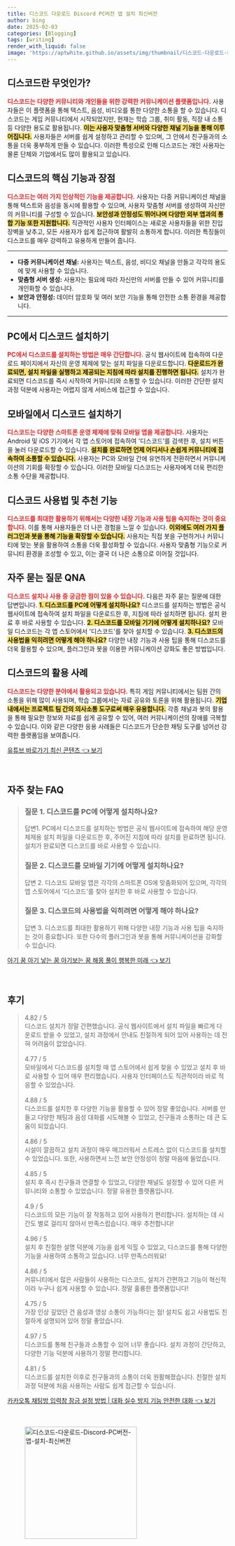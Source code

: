 ```yaml
---
title: 디스코드 다운로드 Discord PC버전 앱 설치 최신버전
author: bing
date: 2025-02-03
categories: [Blogging]
tags: [writing]
render_with_liquid: false
image: 'https://aptwhite.github.io/assets/img/thumbnail/디스코드-다운로드-Discord-PC버전-앱-설치-최신버전.webp'
---
```



<h2 id='디스코드_소개'>디스코드란 무엇인가?</h2>

<p><b><span style="color: #ee2323;">디스코드는 다양한 커뮤니티와 개인들을 위한 강력한 커뮤니케이션 플랫폼입니다.</span></b> 사용자들은 이 플랫폼을 통해 텍스트, 음성, 비디오를 통한 다양한 소통을 할 수 있습니다. 디스코드는 게임 커뮤니티에서 시작되었지만, 현재는 학습 그룹, 취미 활동, 직장 내 소통 등 다양한 용도로 활용됩니다. <b><span style="background-color: #ffe066;">이는 사용자 맞춤형 서버와 다양한 채널 기능을 통해 이루어집니다.</span></b> 사용자들은 서버를 쉽게 설정하고 관리할 수 있으며, 그 안에서 친구들과의 소통을 더욱 풍부하게 만들 수 있습니다. 이러한 특성으로 인해 디스코드는 개인 사용자는 물론 단체와 기업에서도 많이 활용되고 있습니다.</p>

<h2 id='디스코드_주요_기능'>디스코드의 핵심 기능과 장점</h2>

<p><b><span style="color: #ee2323;">디스코드는 여러 가지 인상적인 기능을 제공합니다.</span></b> 사용자는 다중 커뮤니케이션 채널을 통해 텍스트와 음성을 동시에 활용할 수 있으며, 사용자 맞춤형 서버를 생성하여 자신만의 커뮤니티를 구성할 수 있습니다. <b><span style="background-color: #ffe066;">보안성과 안정성도 뛰어나며 다양한 외부 앱과의 통합 기능 또한 지원합니다.</span></b> 직관적인 사용자 인터페이스는 새로운 사용자들을 위한 진입 장벽을 낮추고, 모든 사용자가 쉽게 접근하여 활발히 소통하게 합니다. 이러한 특징들이 디스코드를 매우 강력하고 유용하게 만들어 줍니다.</p>

<hr />

<ul>
    <li><b>다중 커뮤니케이션 채널:</b> 사용자는 텍스트, 음성, 비디오 채널을 만들고 각각의 용도에 맞게 사용할 수 있습니다.</li>
    <li><b>맞춤형 서버 생성:</b> 사용자는 필요에 따라 자신만의 서버를 만들 수 있어 커뮤니티를 개인화할 수 있습니다.</li>
    <li><b>보안과 안정성:</b> 데이터 암호화 및 여러 보안 기능을 통해 안전한 소통 환경을 제공합니다.</li>
</ul>

<hr />

<h2 id='디스코드_설치_PC'>PC에서 디스코드 설치하기</h2>

<p><b><span style="color: #ee2323;">PC에서 디스코드를 설치하는 방법은 매우 간단합니다.</span></b> 공식 웹사이트에 접속하여 다운로드 페이지에서 자신의 운영 체제에 맞는 설치 파일을 다운로드합니다. <b><span style="background-color: #ffe066;">다운로드가 완료되면, 설치 파일을 실행하고 제공되는 지침에 따라 설치를 진행하면 됩니다.</span></b> 설치가 완료되면 디스코드를 즉시 시작하여 커뮤니티와 소통할 수 있습니다. 이러한 간단한 설치 과정 덕분에 사용자는 어렵지 않게 서비스에 접근할 수 있습니다.</p>

<h2 id='디스코드_설치_모바일'>모바일에서 디스코드 설치하기</h2>

<p><b><span style="color: #ee2323;">디스코드는 다양한 스마트폰 운영 체제에 맞춰 모바일 앱을 제공합니다.</span></b> 사용자는 Android 및 iOS 기기에서 각 앱 스토어에 접속하여 '디스코드'를 검색한 후, 설치 버튼을 눌러 다운로드할 수 있습니다. <b><span style="background-color: #ffe066;">설치를 완료하면 언제 어디서나 손쉽게 커뮤니티에 접속하여 소통할 수 있습니다.</span></b> 사용자는 PC와 모바일 간에 유연하게 전환하면서 커뮤니케이션의 기회를 확장할 수 있습니다. 이러한 모바일 디스코드는 사용자에게 더욱 편리한 소통 수단을 제공합니다.</p>

<h2 id='디스코드_사용법'>디스코드 사용법 및 추천 기능</h2>

<p><b><span style="color: #ee2323;">디스코드를 최대한 활용하기 위해서는 다양한 내장 기능과 사용 팁을 숙지하는 것이 중요합니다.</span></b> 이를 통해 사용자들은 더 나은 경험을 느낄 수 있습니다. <b><span style="background-color: #ffe066;">이외에도 여러 가지 플러그인과 봇을 통해 기능을 확장할 수 있습니다.</span></b> 사용자는 직접 봇을 구현하거나 커뮤니티에 맞는 봇을 활용하여 소통을 더욱 활성화할 수 있습니다. 사용자 맞춤형 기능으로 커뮤니티 환경을 조성할 수 있고, 이는 결국 더 나은 소통으로 이어질 것입니다.</p>

<h2 id='자주_묻는_질문'>자주 묻는 질문 QNA</h2>

<p><b><span style="color: #ee2323;">디스코드 설치나 사용 중 궁금한 점이 있을 수 있습니다.</span></b> 다음은 자주 묻는 질문에 대한 답변입니다. <b><span style="background-color: #ffe066;">1. 디스코드를 PC에 어떻게 설치하나요?</span></b> 디스코드를 설치하는 방법은 공식 웹사이트에 접속하여 설치 파일을 다운로드한 후, 지침에 따라 설치하면 됩니다. 설치 완료 후 바로 사용할 수 있습니다. <b><span style="background-color: #ffe066;">2. 디스코드를 모바일 기기에 어떻게 설치하나요?</span></b> 모바일 디스코드는 각 앱 스토어에서 '디스코드'를 찾아 설치할 수 있습니다. <b><span style="background-color: #ffe066;">3. 디스코드의 사용법을 익히려면 어떻게 해야 하나요?</span></b> 다양한 내장 기능과 사용 팁을 통해 디스코드를 더욱 활용할 수 있으며, 플러그인과 봇을 이용한 커뮤니케이션 강화도 좋은 방법입니다.</p>

<h2 id='디스코드_응용_사례'>디스코드의 활용 사례</h2>

<p><b><span style="color: #ee2323;">디스코드는 다양한 분야에서 활용되고 있습니다.</span></b> 특히 게임 커뮤니티에서는 팀원 간의 소통을 위해 많이 사용되며, 학습 그룹에서는 자료 공유와 토론을 위해 활용됩니다. <b><span style="background-color: #ffe066;">기업 내에서는 프로젝트 팀 간의 의사소통 도구로써 매우 유용합니다.</span></b> 각종 채널과 봇의 활용을 통해 필요한 정보와 자료를 쉽게 공유할 수 있어, 여러 커뮤니케이션의 장애를 극복할 수 있습니다. 이와 같은 다양한 응용 사례들은 디스코드가 단순한 채팅 도구를 넘어선 강력한 플랫폼임을 보여줍니다.</p>


<p><a class="click-button" title="유튜브 바로가기 최신 콘텐츠" href="https://aptwhite.github.io/posts/%EC%9C%A0%ED%8A%9C%EB%B8%8C-%EB%B0%94%EB%A1%9C%EA%B0%80%EA%B8%B0-%EC%B5%9C%EC%8B%A0-%EC%BD%98%ED%85%90%EC%B8%A0/" rel="dofollow">유튜브 바로가기 최신 콘텐츠 👈 보기</a></p><br>
<h2 id='자주_찾는_FAQ'>자주 찾는 FAQ</h2>
<div itemscope="" itemtype="https://schema.org/FAQPage"> 
<blockquote> 
<div itemscope="" itemprop="mainEntity" itemtype="https://schema.org/Question"> 
<h3 itemprop="name">질문 1. 디스코드를 PC에 어떻게 설치하나요?</h3> 
<div itemscope="" itemprop="acceptedAnswer" itemtype="https://schema.org/Answer"> 
<span itemprop="text"> 
<p>답변1. PC에서 디스코드를 설치하는 방법은 공식 웹사이트에 접속하여 해당 운영 체제용 설치 파일을 다운로드한 후, 주어진 지침에 따라 설치를 완료하면 됩니다. 설치가 완료되면 디스코드를 바로 사용할 수 있습니다.</p> 
</span> 
</div> 
</div> 

<div itemscope="" itemprop="mainEntity" itemtype="https://schema.org/Question"> 
<h3 itemprop="name">질문 2. 디스코드를 모바일 기기에 어떻게 설치하나요?</h3> 
<div itemscope="" itemprop="acceptedAnswer" itemtype="https://schema.org/Answer"> 
<span itemprop="text"> 
<p>답변 2. 디스코드 모바일 앱은 각각의 스마트폰 OS에 맞춤화되어 있으며, 각각의 앱 스토어에서 '디스코드'를 찾아 설치한 후 바로 사용할 수 있습니다.</p> 
</span> 
</div> 
</div> 

<div itemscope="" itemprop="mainEntity" itemtype="https://schema.org/Question"> 
<h3 itemprop="name">질문 3. 디스코드의 사용법을 익히려면 어떻게 해야 하나요?</h3> 
<div itemscope="" itemprop="acceptedAnswer" itemtype="https://schema.org/Answer"> 
<span itemprop="text"> 
<p>답변 3. 디스코드를 최대한 활용하기 위해 다양한 내장 기능과 사용 팁을 숙지하는 것이 중요합니다. 또한 다수의 플러그인과 봇을 통해 커뮤니케이션을 강화할 수 있습니다.</p> 
</span> 
</div> 
</div> 
</blockquote> 
</div>
<p><a class="click-button" title="아기 꿈 아기 낳는 꿈 아기보는 꿈 해몽 풀이 행복한 미래" href="https://aptwhite.github.io/posts/%EC%95%84%EA%B8%B0-%EA%BF%88-%EC%95%84%EA%B8%B0-%EB%82%B3%EB%8A%94-%EA%BF%88-%EC%95%84%EA%B8%B0%EB%B3%B4%EB%8A%94-%EA%BF%88-%ED%95%B4%EB%AA%BD-%ED%92%80%EC%9D%B4-%ED%96%89%EB%B3%B5%ED%95%9C-%EB%AF%B8%EB%9E%98/" rel="dofollow">아기 꿈 아기 낳는 꿈 아기보는 꿈 해몽 풀이 행복한 미래 👈 보기</a></p><br>
<h2 id='후기'>후기</h2>
<div itemscope itemtype="https://schema.org/Product">
  <blockquote>
  <div itemprop="review" itemscope itemtype="https://schema.org/Review">
      <div itemprop="reviewRating" itemscope itemtype="https://schema.org/Rating"> <span itemprop="ratingValue">4.82</span> / <span itemprop="bestRating">5</span> </div>
      <span itemprop="reviewBody">디스코드 설치가 정말 간편했습니다. 공식 웹사이트에서 설치 파일을 빠르게 다운로드 받을 수 있었고, 설치 과정에서 안내도 친절하게 되어 있어 사용하는 데 전혀 어려움이 없었습니다.</span>
  </div>
  <br>
  <div itemprop="review" itemscope itemtype="https://schema.org/Review">
      <div itemprop="reviewRating" itemscope itemtype="https://schema.org/Rating"> <span itemprop="ratingValue">4.77</span> / <span itemprop="bestRating">5</span> </div>
      <span itemprop="reviewBody">모바일에서 디스코드를 설치할 때 앱 스토어에서 쉽게 찾을 수 있었고 설치 후 바로 사용할 수 있어 매우 편리했습니다. 사용자 인터페이스도 직관적이라 바로 적응할 수 있었습니다.</span>
  </div>
  <br>
  <div itemprop="review" itemscope itemtype="https://schema.org/Review">
      <div itemprop="reviewRating" itemscope itemtype="https://schema.org/Rating"> <span itemprop="ratingValue">4.88</span> / <span itemprop="bestRating">5</span> </div>
      <span itemprop="reviewBody">디스코드를 설치한 후 다양한 기능을 활용할 수 있어 정말 좋았습니다. 서버를 만들고 다양한 채팅과 음성 대화를 시도해볼 수 있었고, 친구들과 소통하는 데 큰 도움이 되었습니다.</span>
  </div>
  <br>
  <div itemprop="review" itemscope itemtype="https://schema.org/Review">
      <div itemprop="reviewRating" itemscope itemtype="https://schema.org/Rating"> <span itemprop="ratingValue">4.86</span> / <span itemprop="bestRating">5</span> </div>
      <span itemprop="reviewBody">시설이 깔끔하고 설치 과정이 매우 매끄러워서 스트레스 없이 디스코드를 설치할 수 있었습니다. 또한, 사용하면서 느낀 보안 안정성이 정말 마음에 들었습니다.</span>
  </div>
  <br>
  <div itemprop="review" itemscope itemtype="https://schema.org/Review">
      <div itemprop="reviewRating" itemscope itemtype="https://schema.org/Rating"> <span itemprop="ratingValue">4.85</span> / <span itemprop="bestRating">5</span> </div>
      <span itemprop="reviewBody">설치 후 즉시 친구들과 연결할 수 있었고, 다양한 채널도 설정할 수 있어 다른 커뮤니티와 소통할 수 있었습니다. 정말 유용한 플랫폼입니다.</span>
  </div>
  <br>
  <div itemprop="review" itemscope itemtype="https://schema.org/Review">
      <div itemprop="reviewRating" itemscope itemtype="https://schema.org/Rating"> <span itemprop="ratingValue">4.9</span> / <span itemprop="bestRating">5</span> </div>
      <span itemprop="reviewBody">디스코드의 모든 기능이 잘 작동하고 있어 사용하기 편리합니다. 설치하는 데 시간도 별로 걸리지 않아서 만족스럽습니다. 매우 추천합니다!</span>
  </div>
  <br>
  <div itemprop="review" itemscope itemtype="https://schema.org/Review">
      <div itemprop="reviewRating" itemscope itemtype="https://schema.org/Rating"> <span itemprop="ratingValue">4.96</span> / <span itemprop="bestRating">5</span> </div>
      <span itemprop="reviewBody">설치 후 친절한 설명 덕분에 기능을 쉽게 익힐 수 있었고, 디스코드를 통해 다양한 기능을 사용하여 소통하고 있습니다. 너무 만족스러워요!</span>
  </div>
  <br>
  <div itemprop="review" itemscope itemtype="https://schema.org/Review">
      <div itemprop="reviewRating" itemscope itemtype="https://schema.org/Rating"> <span itemprop="ratingValue">4.86</span> / <span itemprop="bestRating">5</span> </div>
      <span itemprop="reviewBody">커뮤니티에서 많은 사람들이 사용하는 디스코드, 설치가 간편하고 기능이 혁신적이라 누구나 쉽게 사용할 수 있습니다. 정말 훌륭한 플랫폼입니다!</span>
  </div>
  <br>
  <div itemprop="review" itemscope itemtype="https://schema.org/Review">
      <div itemprop="reviewRating" itemscope itemtype="https://schema.org/Rating"> <span itemprop="ratingValue">4.75</span> / <span itemprop="bestRating">5</span> </div>
      <span itemprop="reviewBody">가장 인상 깊었던 건 음성과 영상 소통이 가능하다는 점! 설치도 쉽고 사용법도 친절하게 설명되어 있어 정말 좋았습니다.</span>
  </div>
  <br>
  <div itemprop="review" itemscope itemtype="https://schema.org/Review">
      <div itemprop="reviewRating" itemscope itemtype="https://schema.org/Rating"> <span itemprop="ratingValue">4.97</span> / <span itemprop="bestRating">5</span> </div>
      <span itemprop="reviewBody">디스코드를 통해 친구들과 소통할 수 있어 너무 좋습니다. 설치 과정이 간단하고, 다양한 기능 덕분에 사용하기 정말 편리합니다.</span>
  </div>
  <br>
  <div itemprop="review" itemscope itemtype="https://schema.org/Review">
      <div itemprop="reviewRating" itemscope itemtype="https://schema.org/Rating"> <span itemprop="ratingValue">4.81</span> / <span itemprop="bestRating">5</span> </div>
      <span itemprop="reviewBody">디스코드를 설치한 이후로 친구들과의 소통이 더욱 원활해졌습니다. 친절한 설치 과정 덕분에 처음 사용하는 사람도 쉽게 접근할 수 있습니다.</span>
  </div>
  </blockquote>
</div>
<p><a class="click-button" title="카카오톡 채팅방 입력창 잠금 설정 방법 | 대화 실수 방지 기능 안전한 대화" href="https://aptwhite.github.io/posts/%EC%B9%B4%EC%B9%B4%EC%98%A4%ED%86%A1-%EC%B1%84%ED%8C%85%EB%B0%A9-%EC%9E%85%EB%A0%A5%EC%B0%BD-%EC%9E%A0%EA%B8%88-%EC%84%A4%EC%A0%95-%EB%B0%A9%EB%B2%95-%EB%8C%80%ED%99%94-%EC%8B%A4%EC%88%98-%EB%B0%A9%EC%A7%80-%EA%B8%B0%EB%8A%A5-%EC%95%88%EC%A0%84%ED%95%9C-%EB%8C%80%ED%99%94/" rel="dofollow">카카오톡 채팅방 입력창 잠금 설정 방법 | 대화 실수 방지 기능 안전한 대화 👈 보기</a></p><br>
<figure class="image"><img src="https://aptwhite.github.io/assets/img/thumbnail/디스코드-다운로드-Discord-PC버전-앱-설치-최신버전.webp" alt="디스코드-다운로드-Discord-PC버전-앱-설치-최신버전" width="256" height="256"></figure>